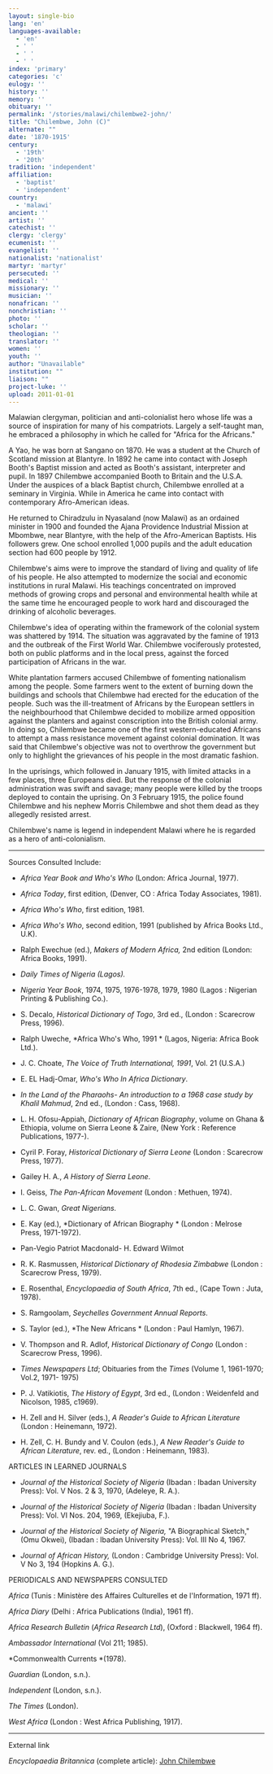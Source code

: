 ```yaml
---
layout: single-bio
lang: 'en'
languages-available:
  - 'en'
  - ' '
  - ' '
  - ' '
index: 'primary'
categories: 'c'
eulogy: ''
history: ''
memory: ''
obituary: ''
permalink: '/stories/malawi/chilembwe2-john/'
title: "Chilembwe, John (C)"
alternate: ""
date: '1870-1915'
century:
  - '19th'
  - '20th'
tradition: 'independent'
affiliation:
  - 'baptist'
  - 'independent'
country:
  - 'malawi'
ancient: ''
artist: ''
catechist: ''
clergy: 'clergy'
ecumenist: ''
evangelist: ''
nationalist: 'nationalist'
martyr: 'martyr'
persecuted: ''
medical: ''
missionary: ''
musician: ''
nonafrican: ''
nonchristian: ''
photo: ''
scholar: ''
theologian: ''
translator: ''
women: ''
youth: ''
author: "Unavailable"
institution: ""
liaison: ""
project-luke: ''
upload: 2011-01-01
---
```




Malawian clergyman, politician and anti-colonialist hero whose life was a source of inspiration for many of his compatriots. Largely a self-taught man, he embraced a philosophy in which he called for "Africa for the Africans."

A Yao, he was born at Sangano on 1870.  He was a student at the Church of Scotland mission at Blantyre. In 1892 he came into contact with Joseph Booth's Baptist mission and acted as Booth's assistant, interpreter and pupil. In 1897 Chilembwe accompanied Booth to Britain and the U.S.A. Under the auspices of a black Baptist church, Chilembwe enrolled at a seminary in Virginia. While in America he came into contact with contemporary Afro-American ideas.

He returned to Chiradzulu in Nyasaland (now Malawi) as an ordained minister in 1900 and founded the Ajana Providence Industrial Mission at Mbombwe, near Blantyre, with the help of the Afro-American Baptists. His followers grew. One school enrolled 1,000 pupils and the adult education section had 600 people by 1912.

Chilembwe's aims were to improve the standard of living and quality of life of his people. He also attempted to modernize the social and economic institutions in rural Malawi. His teachings concentrated on improved methods of growing crops and personal and environmental health while at the same time he encouraged people to work hard and discouraged the drinking of alcoholic beverages.

Chilembwe's idea of operating within the framework of the colonial system was shattered by 1914. The situation was aggravated by the famine of 1913 and the outbreak of the First World War. Chilembwe vociferously protested, both on public platforms and in the local press, against the forced participation of Africans in the war.

White plantation farmers accused Chilembwe of fomenting nationalism among the people. Some farmers went to the extent of burning down the buildings and schools that Chilembwe had erected for the education of the people. Such was the ill-treatment of Africans by the European settlers in the neighbourhood that Chilembwe decided to mobilize armed opposition against the planters and against conscription into the British colonial army. In doing so, Chilembwe became one of the first western-educated Africans to attempt a mass resistance movement against colonial domination. It was said that Chilembwe's objective was not to overthrow the government but only to highlight the grievances of his people in the most dramatic fashion.

In the uprisings, which followed in January 1915, with limited attacks in a few places, three Europeans died. But the response of the colonial administration was swift and savage; many people were killed by the troops deployed to contain the uprising. On 3 February 1915, the police found Chilembwe and his nephew Morris Chilembwe and shot them dead as they allegedly resisted arrest.

Chilembwe's name is legend in independent Malawi where he is regarded as a hero of anti-colonialism.



---

Sources Consulted Include:

* *Africa Year Book and Who's Who*  (London: Africa Journal, 1977).

* *Africa Today*, first edition, (Denver, CO : Africa Today Associates, 1981).

* *Africa Who's Who*, first edition, 1981.

* *Africa Who's Who*, second edition, 1991 (published by Africa Books Ltd., U.K).

* Ralph Ewechue (ed.),  *Makers of Modern Africa,*  2nd edition  (London: Africa Books, 1991).

* *Daily Times of Nigeria (Lagos).*

* *Nigeria Year Book*, 1974, 1975, 1976-1978, 1979, 1980 (Lagos : Nigerian Printing &amp; Publishing Co.).

* S. Decalo, *Historical Dictionary of Togo*, 3rd ed., (London : Scarecrow Press, 1996).

* Ralph Uweche, *Africa Who's Who, 1991 *
(Lagos, Nigeria: Africa Book Ltd.).

* J. C. Choate, *The Voice of Truth International, 1991*,
Vol. 21 (U.S.A.)

* E. EL Hadj-Omar, *Who's Who In Africa Dictionary*.

* *In the Land of the Pharaohs- An introduction to a 1968 case study by
Khalil Mahmud*, 2nd ed., (London : Cass, 1968).

* L. H. Ofosu-Appiah, *Dictionary of African Biography*, volume on Ghana &amp; Ethiopia,
volume on Sierra Leone  &amp; Zaire, (New York : Reference Publications, 1977-).

* Cyril P. Foray, *Historical Dictionary of Sierra Leone* (London : Scarecrow Press, 1977).

* Gailey H. A., *A History of Sierra Leone*.

* I. Geiss, *The Pan-African Movement* (London : Methuen, 1974).

* L. C. Gwan, *Great Nigerians.*

* E. Kay (ed.), *Dictionary of African Biography * (London : Melrose Press, 1971-1972).

* Pan-Vegio Patriot Macdonald- H. Edward Wilmot

* R. K. Rasmussen, *Historical Dictionary of Rhodesia Zimbabwe* (London : Scarecrow Press, 1979).

* E. Rosenthal, *Encyclopaedia of South Africa*, 7th ed., (Cape Town : Juta, 1978).

* S. Ramgoolam, *Seychelles Government Annual Reports*.

* S. Taylor (ed.), *The New Africans * (London : Paul Hamlyn, 1967).

* V. Thompson and R. Adlof, *Historical Dictionary of Congo* (London : Scarecrow Press, 1996).

* *Times Newspapers Ltd*; Obituaries from the *Times* (Volume 1, 1961-1970;
Vol.2, 1971- 1975)

* P. J. Vatikiotis, *The History of Egypt*, 3rd ed., (London : Weidenfeld and Nicolson, 1985, c1969).

* H. Zell and H. Silver (eds.), *A Reader's Guide to African Literature* (London : Heinemann, 1972).

* H. Zell, C. H. Bundy and V. Coulon (eds.), *A New Reader's Guide to African Literature*, rev. ed., (London : Heinemann, 1983).

ARTICLES IN LEARNED JOURNALS

* *Journal of the Historical Society of Nigeria* (Ibadan : Ibadan University Press): Vol. V Nos. 2 &amp; 3, 1970,  (Adeleye, R. A.).

* *Journal of the Historical Society of Nigeria* (Ibadan : Ibadan University Press): Vol. VI Nos. 204, 1969,  (Ekejiuba, F.).

* *Journal of the Historical Society of Nigeria,* "A Biographical Sketch,"  (Omu Okwei), (Ibadan : Ibadan University Press): Vol. III No 4, 1967.

* *Journal of African History,* (London : Cambridge University Press): Vol. V No 3, 194 (Hopkins A. G.).

PERIODICALS AND NEWSPAPERS CONSULTED

*Africa* (Tunis : Ministère des Affaires Culturelles et de l'Information, 1971 ff).

*Africa Diary* (Delhi : Africa Publications (India), 1961 ff).

*Africa Research Bulletin* (*Africa Research Ltd*), (Oxford : Blackwell, 1964 ff).

*Ambassador International* (Vol 211; 1985).

*Commonwealth Currents *(1978).

*Guardian* (London, s.n.).

*Independent* (London, s.n.).

*The Times* (London).

*West Africa* (London : West Africa Publishing, 1917).

---

External link

*Encyclopaedia Britannica*  (complete article):  [ John Chilembwe](http://www.britannica.com/eb/article-9024083/John-Chilembwe)
